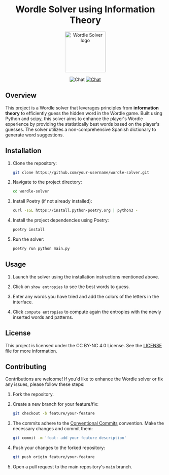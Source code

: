 <h1 align="center">Wordle Solver using Information Theory</h1>
<p align="center">
<picture>
  <source media="(prefers-color-scheme: dark)" srcset="https://github.com/luiherch/wordle_solver/blob/main/img/logo_light.png?raw=true">
  <source media="(prefers-color-scheme: light)" srcset="https://github.com/luiherch/wordle_solver/blob/main/img/logo_dark.png?raw=true">
  <img alt="Wordle Solver logo" src="https://user-images.githubusercontent.com/25423296/163456779-a8556205-d0a5-45e2-ac17-42d089e3c3f8.png" width=128px>
</picture>
</p>  

<p align="center">
  <img src="https://img.shields.io/badge/python-3.10.10-green" alt="Chat">
  <a href="https://creativecommons.org/licenses/by-nc/4.0/"><img src="https://img.shields.io/badge/License-CC%20BY--NC%204.0-lightgrey.svg" alt="Chat"></a>
</p> 

## Overview
This project is a Wordle solver that leverages principles from **information theory** to efficiently guess the hidden word in the Wordle game. Built using Python and scipy, this solver aims to enhance the player's Wordle experience by providing the statistically best words based on the player's guesses. The solver utilizes a non-comprehensive Spanish dictionary to generate word suggestions.

## Installation

1. Clone the repository:

   ```bash
   git clone https://github.com/your-username/wordle-solver.git
   ```

2. Navigate to the project directory:

   ```bash
   cd wordle-solver
   ```

3. Install Poetry (if not already installed):

   ```bash
   curl -sSL https://install.python-poetry.org | python3 -
   ```

4. Install the project dependencies using Poetry:

   ```bash
   poetry install
   ```

5. Run the solver:

   ```bash
   poetry run python main.py
   ```


## Usage

1. Launch the solver using the installation instructions mentioned above.

2. Click on `show entropies` to see the best words to guess.

3. Enter any words you have tried and add the colors of the letters in the interface.

4. Click `compute entropies` to compute again the entropies with the newly inserted words and patterns.

## License

This project is licensed under the CC BY-NC 4.0 License. See the [LICENSE](LICENSE) file for more information.


## Contributing

Contributions are welcome! If you'd like to enhance the Wordle solver or fix any issues, please follow these steps:

1. Fork the repository.

2. Create a new branch for your feature/fix:

   ```bash
   git checkout -b feature/your-feature
   ```

3. The commits adhere to the [Conventional Commits](https://www.conventionalcommits.org/en/v1.0.0/) convention. Make the necessary changes and commit them: 

   ```bash
   git commit -m 'feat: add your feature description'
   ```


4. Push your changes to the forked repository:

   ```bash
   git push origin feature/your-feature
   ```

5. Open a pull request to the main repository's `main` branch.
